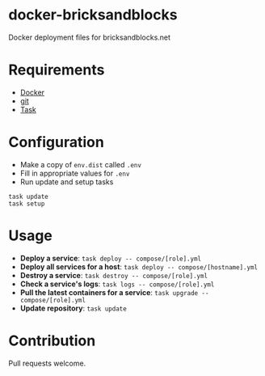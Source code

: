 # docker-bricksandblocks

Docker deployment files for bricksandblocks.net

# Requirements

* [Docker](https://docker.io)
* [git](https://git-scm.com)
* [Task](https://taskfile.dev)

# Configuration

* Make a copy of `env.dist` called `.env`
* Fill in appropriate values for `.env`
* Run update and setup tasks

```
task update
task setup
```

# Usage

* **Deploy a service**: `task deploy -- compose/[role].yml`
* **Deploy all services for a host**: `task deploy -- compose/[hostname].yml`
* **Destroy a service**: `task destroy -- compose/[role].yml`
* **Check a service's logs**: `task logs -- compose/[role].yml`
* **Pull the latest containers for a service**: `task upgrade -- compose/[role].yml`
* **Update repository**: `task update`

# Contribution

Pull requests welcome.
